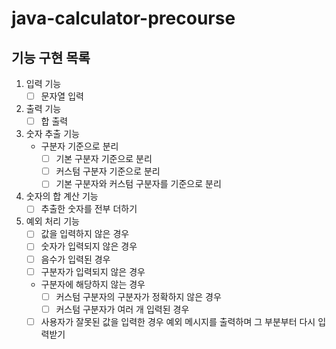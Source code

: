# java-calculator-precourse

## 기능 구현 목록

1. 입력 기능
    - [ ] 문자열 입력
2. 출력 기능
    - [ ] 합 출력
3. 숫자 추출 기능
    - 구분자 기준으로 분리
        - [ ] 기본 구분자 기준으로 분리
        - [ ] 커스텀 구분자 기준으로 분리
        - [ ] 기본 구분자와 커스텀 구분자를 기준으로 분리
4. 숫자의 합 계산 기능
    - [ ] 추출한 숫자를 전부 더하기
5. 예외 처리 기능
    - [ ] 값을 입력하지 않은 경우
    - [ ] 숫자가 입력되지 않은 경우
    - [ ] 음수가 입력된 경우
    - [ ] 구분자가 입력되지 않은 경우
    - 구분자에 해당하지 않는 경우
        - [ ] 커스텀 구분자의 구분자가 정확하지 않은 경우
        - [ ] 커스텀 구분자가 여러 개 입력된 경우
    - [ ] 사용자가 잘못된 값을 입력한 경우 예외 메시지를 출력하며 그 부분부터 다시 입력받기
